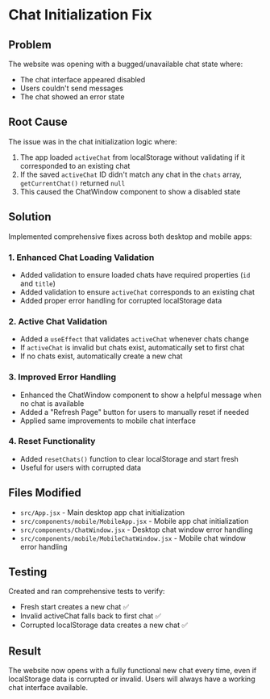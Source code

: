 # Chat Initialization Fix

## Problem
The website was opening with a bugged/unavailable chat state where:
- The chat interface appeared disabled
- Users couldn't send messages
- The chat showed an error state

## Root Cause
The issue was in the chat initialization logic where:
1. The app loaded `activeChat` from localStorage without validating if it corresponded to an existing chat
2. If the saved `activeChat` ID didn't match any chat in the `chats` array, `getCurrentChat()` returned `null`
3. This caused the ChatWindow component to show a disabled state

## Solution
Implemented comprehensive fixes across both desktop and mobile apps:

### 1. Enhanced Chat Loading Validation
- Added validation to ensure loaded chats have required properties (`id` and `title`)
- Added validation to ensure `activeChat` corresponds to an existing chat
- Added proper error handling for corrupted localStorage data

### 2. Active Chat Validation
- Added a `useEffect` that validates `activeChat` whenever chats change
- If `activeChat` is invalid but chats exist, automatically set to first chat
- If no chats exist, automatically create a new chat

### 3. Improved Error Handling
- Enhanced the ChatWindow component to show a helpful message when no chat is available
- Added a "Refresh Page" button for users to manually reset if needed
- Applied same improvements to mobile chat interface

### 4. Reset Functionality
- Added `resetChats()` function to clear localStorage and start fresh
- Useful for users with corrupted data

## Files Modified
- `src/App.jsx` - Main desktop app chat initialization
- `src/components/mobile/MobileApp.jsx` - Mobile app chat initialization  
- `src/components/ChatWindow.jsx` - Desktop chat window error handling
- `src/components/mobile/MobileChatWindow.jsx` - Mobile chat window error handling

## Testing
Created and ran comprehensive tests to verify:
- Fresh start creates a new chat ✅
- Invalid activeChat falls back to first chat ✅
- Corrupted localStorage data creates a new chat ✅

## Result
The website now opens with a fully functional new chat every time, even if localStorage data is corrupted or invalid. Users will always have a working chat interface available. 